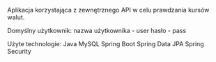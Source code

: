 Aplikacja korzystająca z zewnętrznego API w celu prawdzania kursów walut.

Domyślny użytkownik:
nazwa użytkownika - user
hasło - pass

Użyte technologie:
Java
MySQL
Spring Boot
Spring Data JPA
Spring Security
